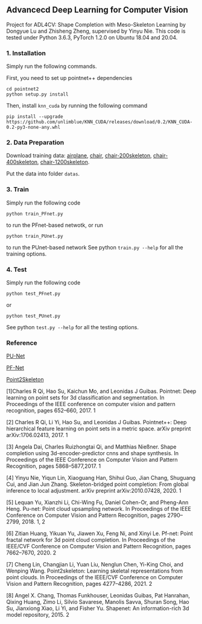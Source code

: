 ## Advancecd Deep Learning for Computer Vision

Project for ADL4CV: Shape Completion with Meso-Skeleton Learning by Dongyue Lu and Zhisheng Zheng, supervised by Yinyu Nie.
This code is tested under Python 3.6.3, PyTorch 1.2.0 on Ubuntu 18.04 and 20.04.

### 1. Installation

Simply run the following commands.

First, you need to set up pointnet++ dependencies
```shell
cd pointnet2
python setup.py install
```

Then, install `knn_cuda` by running the following command

```
pip install --upgrade https://github.com/unlimblue/KNN_CUDA/releases/download/0.2/KNN_CUDA-0.2-py3-none-any.whl
```


### 2. Data Preparation

Download training data: [airplane](https://drive.google.com/file/d/1OFD37G6jLN7gP36oRJpwkIF-iaQMdsf-/view?usp=sharing), [chair](https://drive.google.com/file/d/1ILLPJ2af55H1-ZSgWwyvLOsBuEaNxFr-/view?usp=sharing), [chair-200skeleton](https://drive.google.com/file/d/1wA7lz7iqIlY23Zmv6uEEMDOZg2Eci7zW/view?usp=sharing), [chair-400skeleton](https://drive.google.com/file/d/1gOfVmcByHH9GWE-lLTQkT57Pk8IQg5lq/view?usp=sharing), [chair-1200skeleton](https://drive.google.com/file/d/10dOplN5NizplW6XJ3rrA9N0NAWeZL-h5/view?usp=sharing).

Put the data into folder `datas`.


### 3. Train

Simply run the following code

```shell
python train_PFnet.py
```
to run the PFnet-based netwotk, or run
```shell
python train_PUnet.py
```
to run the PUnet-based network
See python `train.py --help` for all the training options. 


### 4. Test

Simply run the following code

```shell
python test_PFnet.py
```
or
```shell
python test_PUnet.py
```
See python `test.py --help` for all the testing options. 


### Reference
[PU-Net](https://github.com/lyqun/PU-Net_pytorch)

[PF-Net](https://github.com/zztianzz/PF-Net-Point-Fractal-Network)

[Point2Skeleton](https://github.com/clinplayer/Point2Skeleton)

[1]Charles R Qi, Hao Su, Kaichun Mo, and Leonidas J Guibas. Pointnet: Deep learning on point sets for 3d classification and segmentation. In Proceedings of the IEEE conference on computer vision and pattern recognition, pages 652–660, 2017. 1

[2] Charles R Qi, Li Yi, Hao Su, and Leonidas J Guibas. Pointnet++: Deep hierarchical feature learning on point sets in a metric space. arXiv preprint arXiv:1706.02413, 2017. 1

[3] Angela Dai, Charles Ruizhongtai Qi, and Matthias Nießner. Shape completion using 3d-encoder-predictor cnns and shape synthesis. In Proceedings of the IEEE Conference on Computer Vision and Pattern Recognition, pages 5868–5877,2017. 1

[4] Yinyu Nie, Yiqun Lin, Xiaoguang Han, Shihui Guo, Jian Chang, Shuguang Cui, and Jian Jun Zhang. Skeleton-bridged point completion: From global inference to local adjustment. arXiv preprint arXiv:2010.07428, 2020. 1

[5] Lequan Yu, Xianzhi Li, Chi-Wing Fu, Daniel Cohen-Or, and Pheng-Ann Heng. Pu-net: Point cloud upsampling network. In Proceedings of the IEEE Conference on Computer Vision and Pattern Recognition, pages 2790–2799, 2018. 1, 2

[6] Zitian Huang, Yikuan Yu, Jiawen Xu, Feng Ni, and Xinyi Le. Pf-net: Point fractal network for 3d point cloud completion. In Proceedings of the IEEE/CVF Conference on Computer Vision and Pattern Recognition, pages 7662–7670, 2020. 2

[7] Cheng Lin, Changjian Li, Yuan Liu, Nenglun Chen, Yi-King Choi, and Wenping Wang. Point2skeleton: Learning skeletal representations from point clouds. In Proceedings of the IEEE/CVF Conference on Computer Vision and Pattern Recognition, pages 4277–4286, 2021. 2

[8] Angel X. Chang, Thomas Funkhouser, Leonidas Guibas, Pat Hanrahan, Qixing Huang, Zimo Li, Silvio Savarese, Manolis Savva, Shuran Song, Hao Su, Jianxiong Xiao, Li Yi, and Fisher Yu. Shapenet: An information-rich 3d model repository, 2015. 2